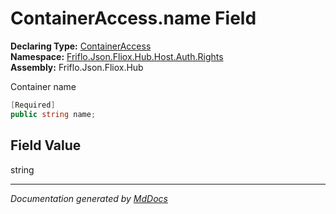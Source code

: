 ﻿<!--  
  <auto-generated>   
    The contents of this file were generated by a tool.  
    Changes to this file may be list if the file is regenerated  
  </auto-generated>   
-->

# ContainerAccess.name Field

**Declaring Type:** [ContainerAccess](../index.md)  
**Namespace:** [Friflo.Json.Fliox.Hub.Host.Auth.Rights](../../index.md)  
**Assembly:** Friflo.Json.Fliox.Hub

Container name

```csharp
[Required]
public string name;
```

## Field Value

string

___

*Documentation generated by [MdDocs](https://github.com/ap0llo/mddocs)*
